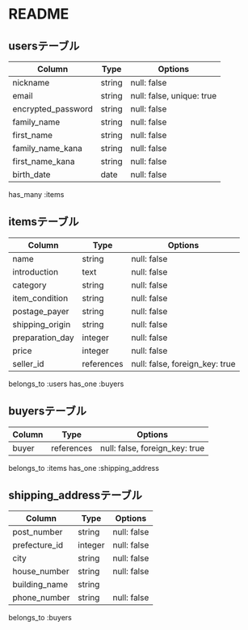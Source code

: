 # README

## usersテーブル

| Column             | Type    | Options                           |
| ------------------ | ------- | --------------------------------- |
| nickname           | string  | null: false                       |
| email              | string  | null: false, unique: true         |
| encrypted_password | string  | null: false                       |
| family_name        | string  | null: false                       |
| first_name         | string  | null: false                       |
| family_name_kana   | string  | null: false                       |
| first_name_kana    | string  | null: false                       |
| birth_date         | date    | null: false                       |

has_many :items


## itemsテーブル

| Column          | Type       | Options                        |
| --------------- | ---------- | ------------------------------ |
| name            | string     | null: false                    |
| introduction    | text       | null: false                    |
| category        | string     | null: false                    |
| item_condition  | string     | null: false                    |
| postage_payer   | string     | null: false                    |
| shipping_origin | string     | null: false                    |
| preparation_day | integer    | null: false                    |
| price           | integer    | null: false                    |
| seller_id       | references | null: false, foreign_key: true |

belongs_to :users
has_one :buyers

## buyersテーブル

| Column          | Type       | Options                        |
| --------------- | ---------- | ------------------------------ |
| buyer           | references | null: false, foreign_key: true |

belongs_to :items
has_one :shipping_address


## shipping_addressテーブル
| Column          | Type       | Options                        |
| --------------- | ---------- | ------------------------------ |
| post_number     | string     | null: false                    |
| prefecture_id   | integer    | null: false                    |
| city            | string     | null: false                    |
| house_number    | string     | null: false                    |
| building_name   | string     |                                |
| phone_number    | string     | null: false                    |

belongs_to :buyers